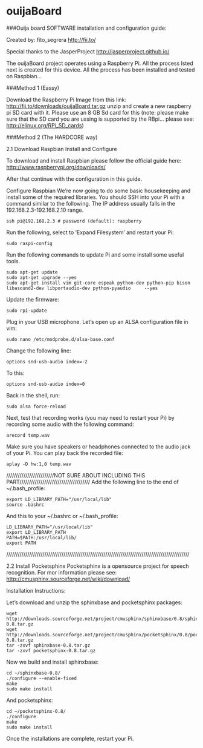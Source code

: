 ouijaBoard
==========
###Ouija board SOFTWARE installation and configuration guide:

Created by: fito_segrera
http://fii.to/

Special thanks to the JasperProject http://jasperproject.github.io/

The ouijaBoard project operates using a Raspberry Pi. All the process lsted next is created for this device. All the process has been installed and tested on Raspbian...

###Method 1 (Eassy)

Download the Raspberry Pi Image from this link: http://fii.to/downloads/ouijaBoard.tar.gz unzip and create a new raspberry pi SD card with it. Please use an 8 GB Sd card for this (note: please make sure that the SD card you are ussing is supported by the RBpi... please see: http://elinux.org/RPi_SD_cards)

###Method 2 (The HARDCORE way)

2.1 Download Raspbian Install and Configure

To download and install Raspbian please follow the official guide here: http://www.raspberrypi.org/downloads/

After that continue with the configuration in this guide.

Configure Raspbian
We’re now going to do some basic housekeeping and install some of the required libraries. You should SSH into your Pi with a command similar to the following. The IP address usually falls in the 192.168.2.3-192.168.2.10 range.

    ssh pi@192.168.2.3 # password (default): raspberry
    
Run the following, select to ‘Expand Filesystem’ and restart your Pi:

    sudo raspi-config

Run the following commands to update Pi and some install some useful tools.

    sudo apt-get update
    sudo apt-get upgrade --yes
    sudo apt-get install vim git-core espeak python-dev python-pip bison libasound2-dev libportaudio-dev python-pyaudio     --yes
    
Update the firmware:

    sudo rpi-update

Plug in your USB microphone. Let’s open up an ALSA configuration file in vim:

    sudo nano /etc/modprobe.d/alsa-base.conf

Change the following line:

    options snd-usb-audio index=-2

To this:

    options snd-usb-audio index=0

Back in the shell, run:

    sudo alsa force-reload

Next, test that recording works (you may need to restart your Pi) by recording some audio with the following command:

    arecord temp.wav

Make sure you have speakers or headphones connected to the audio jack of your Pi. You can play back the recorded file:

    aplay -D hw:1,0 temp.wav

/////////////////////////NOT SURE ABOUT INCLUDING THIS PART/////////////////////////////////////
Add the following line to the end of ~/.bash_profile:

    export LD_LIBRARY_PATH="/usr/local/lib"
    source .bashrc

And this to your ~/.bashrc or ~/.bash_profile:

    LD_LIBRARY_PATH="/usr/local/lib"
    export LD_LIBRARY_PATH
    PATH=$PATH:/usr/local/lib/
    export PATH
////////////////////////////////////////////////////////////////////////////////////////////////

2.2 Install Pocketsphinx
Pocketsphinx is a opensource project for speech recognition. For mor information please see: http://cmusphinx.sourceforge.net/wiki/download/
  
  Installation Instructions:
      
  Let’s download and unzip the sphinxbase and pocketsphinx packages:
      
    wget http://downloads.sourceforge.net/project/cmusphinx/sphinxbase/0.8/sphinxbase-0.8.tar.gz
    wget http://downloads.sourceforge.net/project/cmusphinx/pocketsphinx/0.8/pocketsphinx-0.8.tar.gz
    tar -zxvf sphinxbase-0.8.tar.gz
    tar -zxvf pocketsphinx-0.8.tar.gz
      
  Now we build and install sphinxbase:

    cd ~/sphinxbase-0.8/
    ./configure --enable-fixed
    make
    sudo make install
      
  And pocketsphinx:

    cd ~/pocketsphinx-0.8/
    ./configure
    make
    sudo make install
      
  Once the installations are complete, restart your Pi.


